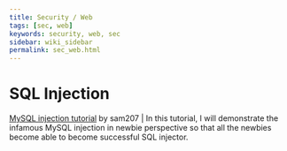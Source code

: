 ```yaml
---
title: Security / Web
tags: [sec, web]
keywords: security, web, sec
sidebar: wiki_sidebar
permalink: sec_web.html
---
```


# SQL Injection

[ MySQL injection tutorial](https://www.hellboundhackers.org/articles/read-article.php?article_id=862) by sam207 | In this tutorial, I will demonstrate the infamous MySQL injection in newbie perspective so that all the newbies become able to become successful SQL injector.
